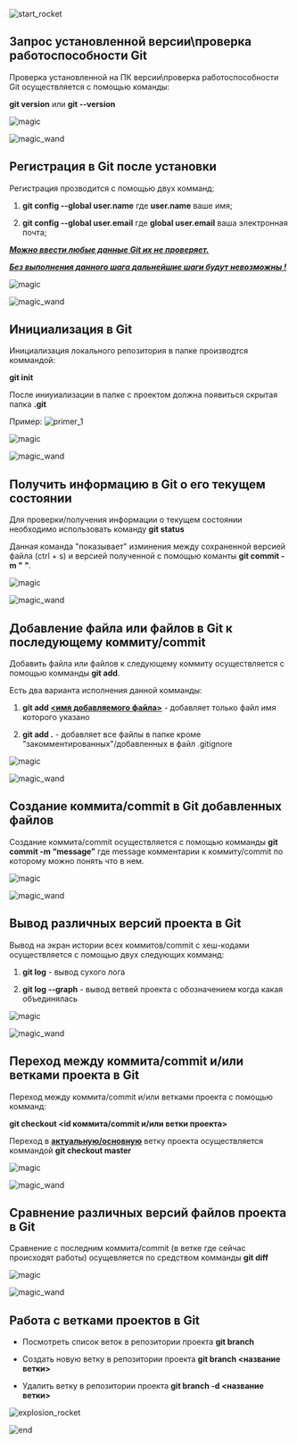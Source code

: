 ![start_rocket](start_rocket.jpg)

## Запрос установленной версии\проверка работоспособности Git

Проверка установленной на ПК версии\проверка работоспособности Git осуществляется с помощью команды:

**git version** или **git --version**

![magic](magic.jpg)

![magic_wand](magic_wand.jpg)

## Регистрация в Git после установки

Регистрация прозводится с помощью двух комманд:

1. **git config --global user.name** где **user.name** ваше имя;

2. **git config --global user.email** где **global user.email** ваша электронная почта;
 
***<u>Можно ввести любые данные Git их не проверяет.</u>***

***<u>Без выполнения данного шага дальнейшие шаги будут невозможны !</u>***

![magic](magic.jpg)

![magic_wand](magic_wand.jpg)

## Инициализация в Git

Инициализация локального репозитория в папке производтся коммандой:

**git init**

После иниуиализации в папке с проектом должна появиться скрытая папка  **.git**

Пример: ![primer_1](primer_1.jpg)

![magic](magic.jpg)

![magic_wand](magic_wand.jpg)

## Получить информацию в Git о его текущем состоянии

Для проверки/получения информации о текущем состоянии необходимо использовать команду **git status**

Данная команда "показывает" изминения между сохраненной версией файла (ctrl + s) и версией полученной с помощью команты **git commit -m " "**.

![magic](magic.jpg)

![magic_wand](magic_wand.jpg)

## Добавление файла или файлов в Git к последующему коммиту/commit

Добавить файла или файлов к следующему коммиту осуществляется с помощью комманды **git add**.

Есть два варианта исполнения данной комманды:

1. **git add <u><имя добавляемого файла></u>** - добавляет только файл имя которого указано

2. **git add .** - добавляет все файлы в папке кроме "закомментированных"/добавленных в файл .gitignore

![magic](magic.jpg)

![magic_wand](magic_wand.jpg)

## Создание коммита/commit в Git добавленных файлов

Создание коммита/commit осуществляется с помощью комманды **git commit -m “message”** где message комментарии к коммиту/commit по которому можно понять что в нем.

![magic](magic.jpg)

![magic_wand](magic_wand.jpg)

## Вывод различных версий проекта в Git

Вывод на экран истории всех коммитов/commit с хеш-кодами осуществляется с помощью двух следующих комманд:

1. **git log** - вывод сухого лога

2. **git log --graph** - вывод ветвей проекта с обозначением когда какая объединялась

![magic](magic.jpg)

![magic_wand](magic_wand.jpg)

## Переход между коммита/commit и/или ветками проекта в Git

Переход между коммита/commit и/или ветками проекта с помощью комманд:

**git checkout <id коммита/commit и/или ветки проекта>**

Переход в **<u>актуальную/основную</u>** ветку проекта осуществляется коммандой **git checkout master**

![magic](magic.jpg)

![magic_wand](magic_wand.jpg)

## Сравнение различных версий файлов проекта в Git

Сравнение с последним коммита/commit (в ветке где сейчас происходят работы) осущевляется по средством комманды **git diff**

![magic](magic.jpg)

![magic_wand](magic_wand.jpg)

## Работа с ветками проектов в Git

* Посмотреть список веток в репозитории проекта **git branch**

* Создать новую ветку в репозитории проекта **git branch <название ветки>**

* Удалить ветку в репозитории проекта **git branch -d <название ветки>**

![explosion_rocket](explosion_rocket.jpg)

![end](end.jpg)